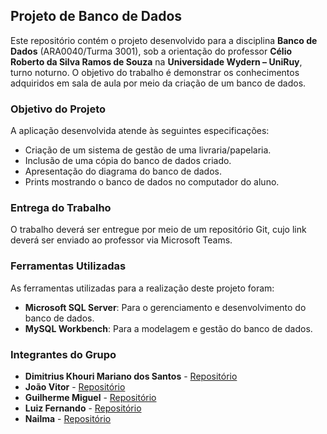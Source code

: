## Projeto de Banco de Dados

Este repositório contém o projeto desenvolvido para a disciplina **Banco de Dados** (ARA0040/Turma 3001), sob a orientação do professor **Célio Roberto da Silva Ramos de Souza** na **Universidade Wydern – UniRuy**, turno noturno. O objetivo do trabalho é demonstrar os conhecimentos adquiridos em sala de aula por meio da criação de um banco de dados. 
### Objetivo do Projeto

A aplicação desenvolvida atende às seguintes especificações:

- Criação de um sistema de gestão de uma livraria/papelaria.
- Inclusão de uma cópia do banco de dados criado.
- Apresentação do diagrama do banco de dados.
- Prints mostrando o banco de dados no computador do aluno.

### Entrega do Trabalho

O trabalho deverá ser entregue por meio de um repositório Git, cujo link deverá ser enviado ao professor via Microsoft Teams.

### Ferramentas Utilizadas

As ferramentas utilizadas para a realização deste projeto foram:

- **Microsoft SQL Server**: Para o gerenciamento e desenvolvimento do banco de dados.
- **MySQL Workbench**: Para a modelagem e gestão do banco de dados.

### Integrantes do Grupo

- **Dimitrius Khouri Mariano dos Santos** - [Repositório](https://github.com/DKMariano)
- **João Vitor** - [Repositório](https://github.com/JoaoVictorCarvalho-DEV)
- **Guilherme Miguel** - [Repositório]()
- **Luiz Fernando** - [Repositório]()
- **Nailma** - [Repositório]()


